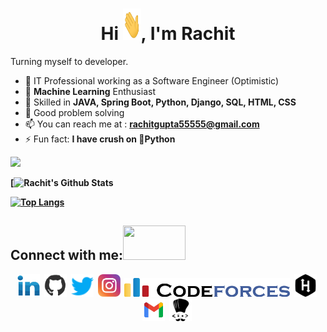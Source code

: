 <h4 align="center"> 
  
<h1 align="center">Hi <img src="pics/Hi.gif" width="29px" height="50px"/>, I'm Rachit</h1>
Turning myself to developer.

- 🔭 IT Professional working as a Software Engineer (Optimistic)
- 🌱 <strong>Machine Learning</strong> Enthusiast
- 🤵 Skilled in <strong>JAVA, Spring Boot, Python, Django, SQL, HTML, CSS</strong>
- 🤴 Good problem solving
- 📫 You can reach me at : <strong>rachitgupta55555@gmail.com </strong>
- ⚡ Fun fact: <strong>I have crush on 🐍Python<strong>
  
<a href="https://github.com/rachit44"><img src="https://komarev.com/ghpvc/?username=rachit44&color=dc143c&style=plastic"></a>
  
[![Rachit's Github Stats](https://github-readme-stats.vercel.app/api?username=rachit44&hide=issues&count_private=true&show_icons=true&theme=calm)

[![Top Langs](https://github-readme-stats.vercel.app/api/top-langs/?username=rachit44&layout=compact&theme=calm)](https://github.com/rachit44/github-readme-stats)

## Connect with me:<img src='https://raw.githubusercontent.com/ShahriarShafin/ShahriarShafin/main/Assets/handshake.gif' width="100px" height="55px"></h3>

<p align="left">
<div class="footer" id="top3">
  <center> 
   <a href="https://www.linkedin.com/in/rachit-gupta-477b3611b/" class="pics"><img src="pics/linkedin.svg" height="36vh"></a>&nbsp;
   <a href="https://github.com/rachit44" class="pics"> <img src="pics/git.gif" height="36vh"></a>&nbsp;
    <a href="https://twitter.com/RachitG76092361" class="pics"><img src="pics/twitter.svg" height="36vh"></a>&nbsp;
    <a href="https://www.instagram.com/rachitgupta__/" class="pics"><img src="pics/instagram.svg" height="36vh"></a>&nbsp;
  <a href="https://codeforces.com/profile/rachit96" class="pics"><img src="pics/codeforces.svg" height="30vh"></a>&nbsp;
   <a href="https://www.hackerrank.com/rachitJaiGupta?hr_r=1" class="pics"><img src="pics/hackerrank.svg" height="36vh"></a>&nbsp;
     <a href="https://mail.google.com/mail/?view=cm&fs=1&tf=1&to=rachitgupta55555@gmail.com" class="pics"><img src="pics/gmail (1).svg" height="36vh"></a>&nbsp;
  <a href="https://www.codechef.com/users/rachit_gupta5" class="pics"><img src="pics/codechef.svg" height="36vh"></a>&nbsp;
  </div>
</p>
